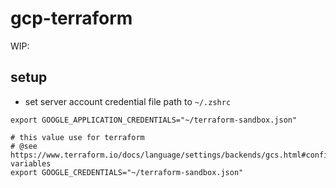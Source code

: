 # gcp-terraform

WIP:

## setup

- set server account credential file path to `~/.zshrc` 

```shell
export GOOGLE_APPLICATION_CREDENTIALS="~/terraform-sandbox.json"

# this value use for terraform
# @see https://www.terraform.io/docs/language/settings/backends/gcs.html#configuration-variables
export GOOGLE_CREDENTIALS="~/terraform-sandbox.json"
```
